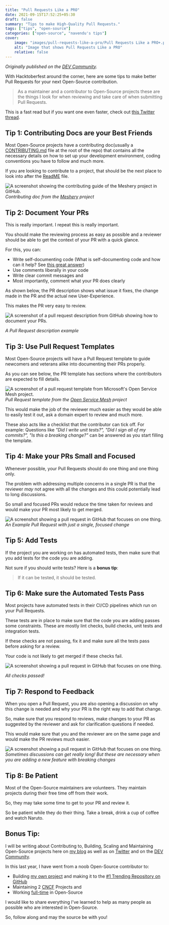 ```yaml
---
title: "Pull Requests Like a PRO"
date: 2021-09-15T17:52:25+05:30
draft: false
summary: "Tips to make High-Quality Pull Requests."
tags: ["tips", "open-source"]
categories: ["open-source", "navendu's tips"]
cover:
    image: "images/pull-requests-like-a-pro/Pull Requests Like a PRO+.png"
    alt: "Image that shows Pull Requests Like a PRO"
    relative: false
---
```


_Originally published on the [DEV Community](https://dev.to/navendu/pull-requests-like-a-pro-tips-to-make-high-quality-pull-requests-2hfk)._

With Hacktoberfest around the corner, here are some tips to make better Pull Requests for your next Open-Source contribution.

> As a maintainer and a contributor to Open-Source projects these are the things I look for when reviewing and take care of when submitting Pull Requests.

This is a fast read but if you want one even faster, check out [this Twitter thread](https://twitter.com/sudo_navendu/status/1437456596473303042).

## Tip 1: Contributing Docs are your Best Friends

Most Open-Source projects have a contributing doc(usually a [CONTRIBUTING.md](https://github.com/meshery/meshery/blob/master/CONTRIBUTING.md) file at the root of the repo) that contains all the necessary details on how to set up your development environment, coding conventions you have to follow and much more.

If you are looking to contribute to a project, that should be the next place to look into after the [ReadME](https://github.com/meshery/meshery#readme) file.

![A screenshot showing the contributing guide of the Meshery project in GitHub.](https://dev-to-uploads.s3.amazonaws.com/uploads/articles/dh3n0tmz2y2gle49ewav.png)
_Contributing doc from the [Meshery](https://github.com/meshery/meshery) project_

## Tip 2: Document Your PRs

This is really important. I repeat this is really important.

You should make the reviewing process as easy as possible and a reviewer should be able to get the context of your PR with a quick glance.

For this, you can:
* Write self-documenting code (What is self-documenting code and how can it help? See [this great answer](https://stackoverflow.com/a/209089/12424846))
* Use comments liberally in your code
* Write clear commit messages and
* Most importantly, comment what your PR does clearly

As shown below, the PR description shows what issue it fixes, the change made in the PR and the actual new User-Experience.

This makes the PR very easy to review.

![A screenshot of a pull request description from GitHub showing how to document your PRs.](https://dev-to-uploads.s3.amazonaws.com/uploads/articles/oqb563b2yjo9nie1rxzi.png)

_A Pull Request description example_

## Tip 3: Use Pull Request Templates

Most Open-Source projects will have a Pull Request template to guide newcomers and veterans alike into documenting their PRs properly.

As you can see below, the PR template has sections where the contributors are expected to fill details.

![A screenshot of a pull request template from Microsoft's Open Service Mesh project.](https://dev-to-uploads.s3.amazonaws.com/uploads/articles/knvukchmgvajbzil8390.png)
_Pull Request template from the [Open Service Mesh](https://github.com/openservicemesh/osm) project_

This would make the job of the reviewer much easier as they would be able to easily test it out, ask a domain expert to review and much more.

These also acts like a checklist that the contributor can tick off. For example: Questions like _"Did I write unit tests?", "Did I sign all of my commits?", "Is this a breaking change?"_ can be answered as you start filling the template.

## Tip 4: Make your PRs Small and Focused

Whenever possible, your Pull Requests should do one thing and one thing only.

The problem with addressing multiple concerns in a single PR is that the reviewer _may_ not agree with all the changes and this could potentially lead to long discussions.

So small and focused PRs would reduce the time taken for reviews and would make your PR most likely to get merged.

![A screenshot showing a pull request in GitHub that focuses on one thing.](https://dev-to-uploads.s3.amazonaws.com/uploads/articles/klteluhjfn90k2hfe7to.png)
_An Example Pull Request with just a single, focused change_

## Tip 5: Add Tests

If the project you are working on has automated tests, then make sure that you add tests for the code you are adding.

Not sure if you should write tests? Here is a **bonus tip**:

> If it can be tested, it should be tested.

## Tip 6: Make sure the Automated Tests Pass

Most projects have automated tests in their CI/CD pipelines which run on your Pull Requests.

These tests are in place to make sure that the code you are adding passes some constraints. These are mostly lint checks, build checks, unit tests and integration tests.

If these checks are not passing, fix it and make sure all the tests pass before asking for a review.

Your code is not likely to get merged if these checks fail.

![A screenshot showing a pull request in GitHub that focuses on one thing.](https://dev-to-uploads.s3.amazonaws.com/uploads/articles/oj5w3yqu7v4627wdpeyd.png)

_All checks passed!_

## Tip 7: Respond to Feedback

When you open a Pull Request, you are also opening a discussion on why this change is needed and why your PR is the right way to add that change.

So, make sure that you respond to reviews, make changes to your PR as suggested by the reviewer and ask for clarification questions if needed.

This would make sure that you and the reviewer are on the same page and would make the PR reviews much easier.

![A screenshot showing a pull request in GitHub that focuses on one thing.](https://dev-to-uploads.s3.amazonaws.com/uploads/articles/uqkme7w60iijpiv8okv7.png)
_Sometimes discussions can get really long! But these are necessary when you are adding a new feature with breaking changes_

## Tip 8: Be Patient

Most of the Open-Source maintainers are volunteers. They maintain projects during their free time off from their work.

So, they may take some time to get to your PR and review it.

So be patient while they do their thing. Take a break, drink a cup of coffee and watch Naruto.

## Bonus Tip:

I will be writing about Contributing to, Building, Scaling and Maintaining Open-Source projects here on [my blog](https://navendu.me/) as well as on [Twitter](https://twitter.com/sudo_navendu) and on the [DEV Community](https://dev.to/navendu).

In this last year, I have went from a noob Open-Source contributor to:
* Building [my own project](https://github.com/nsfw-filter/nsfw-filter) and making it to the [#1 Trending Repository on GitHub](https://twitter.com/sudo_navendu/status/1298191582101778433)
* Maintaining 2 [CNCF](https://www.cncf.io/) Projects and
* Working [full-time](https://github.com/navendu-pottekkat) in Open-Source

I would like to share everything I've learned to help as many people as possible who are interested in Open-Source.

So, follow along and may the source be with you!